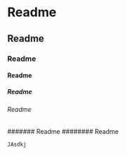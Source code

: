 # Readme
## Readme
### Readme
#### Readme
##### Readme
###### Readme
####### Readme
######## Readme

`
JAsdkj
`
